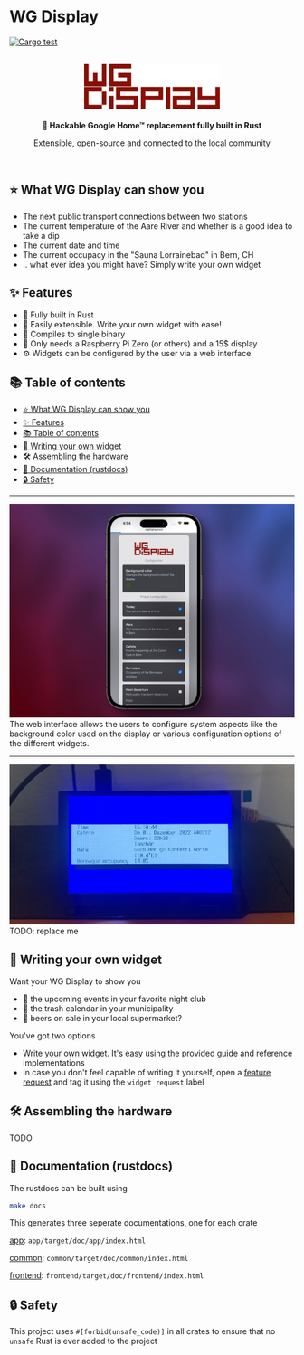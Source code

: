 # WG Display

[![Cargo test](https://github.com/eliabieri/wg_display/actions/workflows/cargo_test.yml/badge.svg)](https://github.com/eliabieri/wg_display/actions/workflows/cargo_test.yml)

<div align="center">
    <br>
    <img src="docs/images/logo.png" style="height: 80px">
    <br>
    <br>
    <strong>
        🦀 Hackable Google Home™ replacement fully built in Rust
    </strong>
    <p>Extensible, open-source and connected to the local community</p>
    <br/>
</div>

## ⭐️ What WG Display can show you

- The next public transport connections between two stations
- The current temperature of the Aare River and whether is a good idea to take a dip
- The current date and time
- The current occupacy in the "Sauna Lorrainebad" in Bern, CH
- .. what ever idea you might have? Simply write your own widget

## ✨ Features

- 🦀 Fully built in Rust
- 🔧 Easily extensible. Write your own widget with ease!
- 🚀 Compiles to single binary
- 🤑 Only needs a Raspberry Pi Zero (or others) and a 15$ display
- ⚙️ Widgets can be configured by the user via a web interface

## 📚 Table of contents

- [⭐️ What WG Display can show you](#️-what-wg-display-can-show-you)
- [✨ Features](#-features)
- [📚 Table of contents](#-table-of-contents)
- [👏 Writing your own widget](#-writing-your-own-widget)
- [🛠️ Assembling the hardware](#️-assembling-the-hardware)
- [📖 Documentation (rustdocs)](#-documentation-rustdocs)
- [🔒 Safety](#-safety)

---

![Configuration dashboard](docs/images/dashboard.jpeg)
The web interface allows the users to configure system aspects like the background color used on the display or various configuration options of the different widgets.

---

![WG Display image front](docs/images/wg_display.jpg)
TODO: replace me

## 👏 Writing your own widget

Want your WG Display to show you

- 🥳 the upcoming events in your favorite night club
- 🚮 the trash calendar in your municipality
- 🍺 beers on sale in your local supermarket?  

You've got two options

- [Write your own widget](docs/write_new_widget.md). It's easy using the provided guide and reference implementations
- In case you don't feel capable of writing it yourself, open a [feature request](https://github.com/eliabieri/wg_display/issues/new) and tag it using the `widget request` label

## 🛠️ Assembling the hardware

TODO

## 📖 Documentation (rustdocs)

The rustdocs can be built using

```bash
make docs
```

This generates three seperate documentations, one for each crate

[app](app/target/doc/wg_display/index.html): ```app/target/doc/app/index.html```

[common](common/target/doc/common/index.html): ```common/target/doc/common/index.html```

[frontend](frontend/target/doc/frontend/index.html): ```frontend/target/doc/frontend/index.html```

## 🔒 Safety

This project uses `#[forbid(unsafe_code)]` in all crates to ensure that no `unsafe` Rust is ever added to the project
